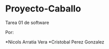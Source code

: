 Proyecto-Caballo
================

Tarea 01 de software

Por:

*Nicols Arratia Vera
*Cristobal Perez Gonzalez
